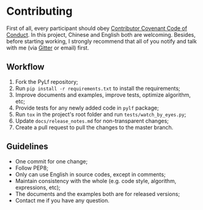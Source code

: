 # Contributing
First of all, every participant should obey [Contributor Covenant Code of Conduct](CODE_OF_CONDUCT.md). In this project,
Chinese and English both are welcoming. Besides, before starting working, I strongly recommend that all of you notify
and talk with me (via [Gitter](https://gitter.im/Python-PyLf/PyLf) or email) first.

## Workflow
1. Fork the PyLf repository;
2. Run `pip install -r requirements.txt` to install the requirements;
3. Improve documents and examples, improve tests, optimize algorithm, etc;
4. Provide tests for any newly added code in `pylf` package;
5. Run `tox` in the project's root folder and run `tests/watch_by_eyes.py`;
6. Update `docs/release_notes.md` for non-transparent changes;
7. Create a pull request to pull the changes to the master branch.

## Guidelines
* One commit for one change;
* Follow PEP8;
* Only can use English in source codes, except in comments;
* Maintain consistency with the whole (e.g. code style, algorithm, expressions, etc);
* The documents and the examples both are for released versions; 
* Contact me if you have any question.

